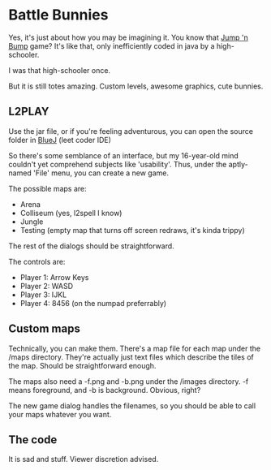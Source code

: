 Battle Bunnies
==============

Yes, it's just about how you may be imagining it. You know that [Jump 'n Bump](http://en.wikipedia.org/wiki/Jump_'n_Bump) game? It's like that, only inefficiently coded in java by a high-schooler.

I was that high-schooler once.

But it is still totes amazing. Custom levels, awesome graphics, cute bunnies. 

L2PLAY
------

Use the jar file, or if you're feeling adventurous, you can open the source folder in [BlueJ](http://www.bluej.org/) (leet coder IDE)

So there's some semblance of an interface, but my 16-year-old mind couldn't yet comprehend subjects like 'usability'. Thus, under the aptly-named 'File' menu, you can create a new game.

The possible maps are:

* Arena
* Colliseum (yes, l2spell I know)
* Jungle
* Testing (empty map that turns off screen redraws, it's kinda trippy)

The rest of the dialogs should be straightforward.

The controls are:

* Player 1: Arrow Keys
* Player 2: WASD
* Player 3: IJKL
* Player 4: 8456 (on the numpad preferrably)

Custom maps
-----------

Technically, you can make them. There's a map file for each map under the /maps directory. They're actually just text files which describe the tiles of the map. Should be straightforward enough.

The maps also need a <mapname>-f.png and <mapname>-b.png under the /images directory. -f means foreground, and -b is background. Obvious, right?

The new game dialog handles the filenames, so you should be able to call your maps whatever you want.

The code
--------

It is sad and stuff. Viewer discretion advised.
